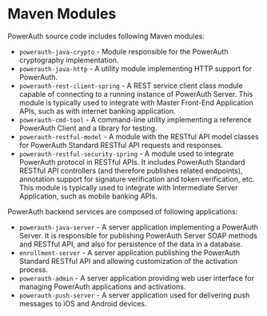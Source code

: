 # Maven Modules

PowerAuth source code includes following Maven modules:

- `powerauth-java-crypto` - Module responsible for the PowerAuth cryptography implementation.
- `powerauth-java-http` - A utility module implementing HTTP support for PowerAuth.
- `powerauth-rest-client-spring` - A REST service client class module capable of connecting to a running instance of PowerAuth Server. This module is typically used to integrate with Master Front-End Application APIs, such as with internet banking application.
- `powerauth-cmd-tool` - A command-line utility implementing a reference PowerAuth Client and a library for testing.
- `powerauth-restful-model` - A module with the RESTful API model classes for PowerAuth Standard RESTful API requests and responses.
- `powerauth-restful-security-spring` - A module used to integrate PowerAuth protocol in RESTful APIs. It includes PowerAuth Standard RESTful API controllers (and therefore publishes related endpoints), annotation support for signature verification and token verification, etc. This module is typically used to integrate with Intermediate Server Application, such as mobile banking APIs.

PowerAuth backend services are composed of following applications:

- `powerauth-java-server` - A server application implementing a PowerAuth Server. It is responsible for publishing PowerAuth Server SOAP methods and RESTful API, and also for persistence of the data in a database.
- `enrollment-server` - A server application publishing the PowerAuth Standard RESTful API and allowing customization of the activation process.
- `powerauth-admin` - A server application providing web user interface for managing PowerAuth applications and activations.
- `powerauth-push-server` - A server application used for delivering push messages to iOS and Android devices.